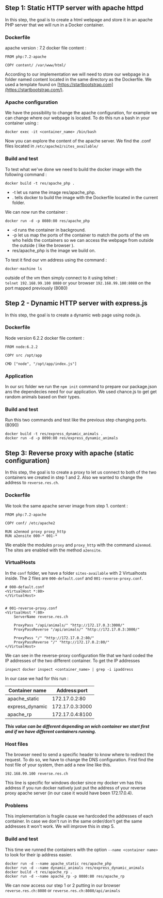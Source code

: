 ## Step 1: Static HTTP server with apache httpd
In this step, the goal is to create a html webpage and store it in an apache PHP server that we will run in a Docker container.

### Dockerfile
apache version : 7.2
docker file content :

    FROM php:7.2-apache
    
	COPY content/ /var/www/html/ 
    
   According to our implementation we will need to store our webpage in a folder named content located in the same directory as the Dockerfile. We used a template found on [https://startbootstrap.com](https://startbootstrap.com/).
### Apache configuration
We have the possibility to change the apache configuration, for example we can change where our webpage is located. To do this run a bash in your container using :

    docker exec -it <container_name> /bin/bash
    
  Now you can explore the content of the apache server. We find the .conf files located  in `/etc/apache2/sites_available/`

### Build and test
To test what we've done we need to build the docker image with the following command :

    docker build -t res/apache_php .
  - -t let us name the image res/apache_php.
  - . tells docker to build the image with the Dockerfile located in the current folder.
 
 We can now run the container :
 

    docker run -d -p 8080:80 res/apache_php
- -d runs the container in background.
- -p let us map the ports of the container to match the ports of the vm who helds the containers so we can access the webpage from outside the outside ( like the browser ).
- res/apache_php is the image we build on.

To test it find our vm address using the command :

    docker-machine ls
   outside of the  vm then simply connect to it using telnet :  
    `telnet 192.168.99.100 8080` 
    or your browser
     `192.168.99.100:8080`
     on the port mapped previously (8080)
## Step 2 - Dynamic HTTP server with express.js
In this step, the goal is to create a dynamic web page using node.js. 
### Dockerfile
Node version 6.2.2
docker file content :

    FROM node:6.2.2
    
    COPY src /opt/app
    
    CMD ["node", "/opt/app/index.js"]
    
   ### Application 
   In our src folder we run the `npm init` command to prepare our package.json ans the dependecies need for our application.
   We used chance.js to get get random animals based on their types.
### Build and test
Run this two commands and test like the previous step changing ports. (8090)

    docker build -t res/express_dynamic_animals .
    docker run -d -p 8090:80 res/express_dynamic_animals

## Step 3: Reverse proxy with apache (static configuration)
In this step, the goal is to create a proxy to let us connect to both of the two containers we created in step 1 and 2. Also we wanted to change the address to `reverse.res.ch`.
### Dockerfile
We took the same apache server image from step 1.
content :

    FROM php:7.2-apache 
    
    COPY conf/ /etc/apache2
    
    RUN a2enmod proxy proxy_http
    RUN a2ensite 000-* 001-*

  We enable the modules `proxy` and `proxy_http` with the command `a2enmod`. The sites are enabled with the method `a2ensite`.
### VirtualHosts

In the  `conf`  folder, we have a folder  `sites-available`  with 2 Virtualhosts inside. The 2 files are  `000-default.conf`  and  `001-reverse-proxy.conf`. 

    # 000-default.conf
    <VirtualHost *:80>
    </VirtualHost>
 

    # 001-reverse-proxy.conf
    <VirtualHost *:80>
        ServerName reverse.res.ch
    
        ProxyPass "/api/animals/" "http://172.17.0.3:3000/"
        ProxyPassReverse "/api/animals/" "http://172.17.0.3:3000/"
    
        ProxyPass "/" "http://172.17.0.2:80/"
        ProxyPassReverse "/" "http://172.17.0.2:80/"
    </VirtualHost>

We can see in the reverse-proxy configuration file that we hard coded the IP addresses of the two different container. To get the IP addresses

    inspect docker inspect <container_name> | grep -i ipaddress

In our case we had for this run :

| Container name | Address:port |
|--|--|
| apache_static | 172.17.0.2:80 |
| express_dynamic | 172.17.0.3:3000 |
| apache_rp | 172.17.0.4:8100 |

***This value can be different depending on wich container we start first and if we have different containers running.***
### Host files
The browser need to send a specific header to know where to redirect the request. To do so, we have to change the DNS configuration. First find the host file of your system, then add a new line like this.

    192.168.99.100 reverse.res.ch
 This line is specific for windows docker since my docker vm has this address if you run docker natively just put the address of your reverse proxy apache server (in our case it would have been 172.17.0.4).
 ### Problems 
 This implementation is fragile cause we hardcoded the addresses of each container. In case we don't run in the same order/don't get the same addresses it won't work. We will improve this in step 5.
 ### Build and test
 This time we runned the containers with the option `--name <container name>` to look for their ip address easier.
 

    docker run -d --name apache_static res/apache_php
    docker run -d --name dynamic_animals res/express_dynamic_animals
    docker build -t res/apache_rp .
    docker run -d --name apache_rp -p 8080:80 res/apache_rp

We can now access our step 1 or 2 putting in our browser `reverse.res.ch:8080` or `reverse.res.ch:8080/api/animals`